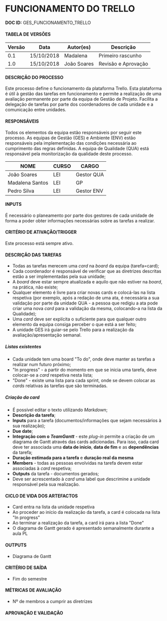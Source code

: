 # FUNCIONAMENTO DO TRELLO

**DOC ID:** GES_FUNCIONAMENTO_TRELLO

#### TABELA DE VERSÕES

| Versão | Data | Autor(es) | Descrição
|---|---|---|---
|0.1|15/10/2018|Madalena|Primeiro rascunho|
|1.0|15/10/2018|João Soares|Revisão e Aprovação



#### DESCRIÇÃO DO PROCESSO

Este processo define o funcionamento da plataforma Trello. Esta plataforma é útil à gestão das tarefas em funcionamento e permite a realização de uma avaliação permanente por parte da equipa de Gestão de Projeto. Facilita a delegação de tarefas por parte dos coordenadores de cada unidade e a comunicação entre unidades.



#### RESPONSÁVEIS

Todos os elementos da equipa estão responsáveis por seguir este processo. As equipas de Gestão (GES) e Ambiente (ENV) estão responsáveis pela implementação das condições necessária ao cumprimento das regras definidas. A equipa de Qualidade (QUA) está responsável pela monitorização da qualidade deste processo.


| NOME | CURSO | CARGO |
|------|-------|-------|
|João Soares|LEI|Gestor QUA|
|Madalena Santos|LEI|GP|
|Pedro Silva|LEI|Gestor ENV|


#### INPUTS

É necessário o planeamento por parte dos gestores de cada unidade de forma a poder obter informações necessárias sobre as tarefas a realizar.


#### CRITÉRIO DE ATIVAÇÃO/TRIGGER

Este processo está sempre ativo.



#### DESCRIÇÃO DAS TAREFAS

* Todas as tarefas merecem uma _card_ na _board_ da equipa (tarefa=card);
* Cada coordenador é responsável de verificar que as diretrizes descritas estão a ser implementadas pela sua unidade;
* A _board_ deve estar sempre atualizada e aquilo que não estiver na _board_, na prática, não existe;
* Qualquer elemento é livre para criar novas cards e colocá-las na lista respetiva (por exemplo, após a redação de uma ata, é necessária a sua validação por parte da unidade QUA - a pessoa que redigiu a ata pode criar uma nova _card_ para a validação da mesma, colocando-a na lista da Qualidade);
* Uma _card_ deve ser explícita o suficiente para que qualquer outro elemento da equipa consiga perceber o que está a ser feito;
* A unidade GES irá guiar-se pelo Trello para a realização da avaliação/apresentação semanal.



##### Listas existentes
* Cada unidade tem uma board "To do", onde deve manter as tarefas a realizar num futuro próximo;
* "In progress" - a partir do momento em que se inicia uma tarefa, deve colocar-se a _card_ respetiva nesta lista;
* "Done" - existe uma lista para cada sprint, onde se devem colocar as _cards_ relativas às tarefas que são terminadas.


##### Criação da _card_
* É possível editar o texto utilizando _Markdown_;
* **Descrição da tarefa**;
* **Inputs** para a tarefa (documentos/informações que sejam necessários à sua realização);
* **Due date**;
* **Integração com o _TeamGantt_** - este _plug-in_ permite a criação de um diagrama de Gantt através das cards adicionadas. Para isso, cada card deve ter associada uma **data de início**, **data de fim** e as **dependências** da tarefa;
* **Duração estimada para a tarefa** e **duração real da mesma**
* **Members** - todas as pessoas envolvidas na tarefa devem estar associadas à _card_ respetiva;
* **Outputs** da tarefa - documentos gerados;
* Deve ser acrescentado à _card_ uma label que descrimine a unidade responsável pela sua realização.



#### CICLO DE VIDA DOS ARTEFACTOS

* Card entra na lista da unidade respetiva
* Ao proceder ao início da realização da tarefa, a card é colocada na lista "In progress"
* Ao terminar a realização da tarefa, a card irá para a lista "Done"
* O diagrama de Gantt gerado é apresentado semanalmente durante a aula PL



#### OUTPUTS

* Diagrama de Gantt


#### CRITÉRIO DE SAÍDA

* Fim do semestre



#### MÉTRICAS DE AVALIAÇÃO

* Nº de membros a cumprir as diretrizes


#### APROVAÇÃO E VALIDAÇÃO



